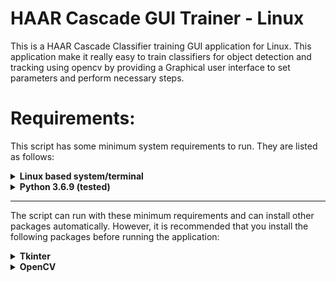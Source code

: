 # HAAR Cascade GUI Trainer - Linux
This is a HAAR Cascade Classifier training GUI application for Linux. This application make it really easy to train classifiers for object detection and tracking using opencv by providing a Graphical user interface to set parameters and perform necessary steps.

# Requirements:
This script has some minimum system requirements to run. They are listed as follows:
<details>
<summary><b>Linux based system/terminal</b></summary>
This application runs shell scripts with Linux specific commands. So, you would need a linux based system to perform tasks with the application.<br><br>
</details>
<details>
<summary><b>Python 3.6.9 (tested)</b></summary>
Python should come pre-installed on your linux system. You can still check for the version of it with the command:

#### ` python3 --version`
If for any reason python is missing or is of oler version, use the following command to install python3 on your system.
#### ` sudo apt-get install python3 `
<br>
</details>

___

The script can run with these minimum requirements and can install other packages automatically. However, it is recommended that you install the following packages before running the application:
<details>
<summary><b>Tkinter</b>
</summary>
This library is present by default in python3. But if still missing you can install it by using the following command provided:

#### `sudo apt-get install python3-tk`
</details>
<details>
<summary><b>OpenCV</b>
</summary>
This library would not be install by default, you can install openCV with the following commad:

#### `sudo apt-get install python3-opencv`
</details>